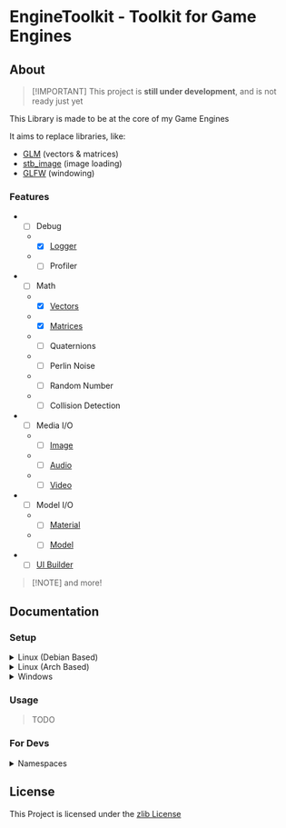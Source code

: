 # EngineToolkit - Toolkit for Game Engines

## About

> [!IMPORTANT] This project is **still under development**, and is not ready just yet

This Library is made to be at the core of my Game Engines

It aims to replace libraries, like:
- [GLM](https://github.com/g-truc/glm) (vectors & matrices)
- [stb_image](https://github.com/nothings/stb/blob/master/stb_image.h) (image loading)
- [GLFW](https://www.glfw.org/) (windowing)

### Features

* - [ ] Debug
  * - [x] [Logger](../include/EngineToolkit/debug/log.hpp)
  * - [ ] Profiler
* - [ ] Math
  * - [x] [Vectors](../include/EngineToolkit/vector)
  * - [x] [Matrices](../include/EngineToolkit/matrix)
  * - [ ] Quaternions
  * - [ ] Perlin Noise
  * - [ ] Random Number
  * - [ ] Collision Detection
* - [ ] Media I/O
  * - [ ] [Image](../include/EngineToolkit/media/image.hpp)
  * - [ ] [Audio](../include/EngineToolkit/media/audio.hpp)
  * - [ ] [Video](../include/EngineToolkit/media/video.hpp)
* - [ ] Model I/O
  * - [ ] [Material](../include/EngineToolkit/model/material.hpp)
  * - [ ] [Model](../include/EngineToolkit/model/model.hpp)

* - [ ] [UI Builder](../include/EngineToolkit/UI/ui.hpp)

> [!NOTE] and more!

## Documentation

### Setup

<details>
<summary>Linux (Debian Based)</summary>

> TODO

</details>

<details>
<summary>Linux (Arch Based)</summary>

> TODO

</details>

<details>
<summary>Windows</summary>

> TODO

</details>

### Usage

> TODO

### For Devs

<details>
<summary>Namespaces</summary>

| Namespace | Description |
| --------- | ----------- |
| `EngineToolkit` | Library-Level Namespace |
| `EngineToolkit::internal` | Internal Types, Functions, etc |

</details>

## License

This Project is licensed under the [zlib License](https://opensource.org/license/zlib-license-php/)
